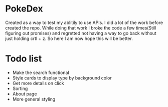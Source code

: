 # PokeDex

Created as a way to test my ablitily to use APIs. I did a lot of the work before created the repo. While doing that work I broke the code a few times(Still figuring out promises) and regretted not having a way to go back without just holding crtl + z. So here I am now hope this will be better.

# Todo list

- Make the search functional
- Style cards to display type by background color
- Get more details on click
- Sorting
- About page
- More general styling

